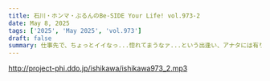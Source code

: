```yaml
---
title: 石川・ホンマ・ぶるんのBe-SIDE Your Life! vol.973-2
date: May 8, 2025
tags: ['2025', 'May 2025', 'vol.973']
draft: false
summary: 仕事先で、ちょっとイイなっ...惚れてまうなァ...という出逢い、アナタには有りますか？ 番組へのお便りをお待ちしています★
---
```


http://project-phi.ddo.jp/ishikawa/ishikawa973_2.mp3